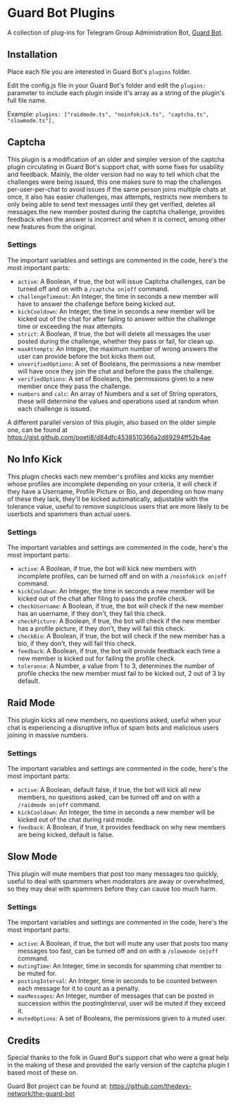 # Guard Bot Plugins
A collection of plug-ins for Telegram Group Administration Bot, [Guard Bot](https://github.com/thedevs-network/the-guard-bot).

## Installation

Place each file you are interested in Guard Bot's `plugins` folder.

Edit the config.js file in your Guard Bot's folder and edit the `plugins:` parameter to include each plugin inside it's array as a string of the plugin's full file name.

Example: `plugins: ["raidmode.ts", "noinfokick.ts", "captcha.ts", "slowmode.ts"],`

## Captcha

This plugin is a modification of an older and simpler version of the captcha plugin circulating in Guard Bot's support chat, with some fixes for usability and feedback. Mainly, the older version had no way to tell which chat the challenges were being issued, this one makes sure to map the challenges per-user-per-chat to avoid issues if the same person joins multiple chats at once, it also has easier challenges, max attempts, restricts new members to only being able to send text messages until they get verified, deletes all messages the new member posted during the captcha challenge, provides feedback when the answer is incorrect and when it is correct, among other new features from the original.

### Settings

The important variables and settings are commented in the code, here's the most important parts:

- `active`: A Boolean, if true, the bot will issue Captcha challenges, can be turned off and on with a `/captcha on|off` command.
- `challengeTimeout`: An Integer, the time in seconds a new member will have to answer the challenge before being kicked out.
- `kickCooldown`: An Integer, the time in seconds a new member will be kicked out of the chat for after failing to answer within the challenge time or exceeding the max attempts.
- `strict`: A Boolean, if true, the bot will delete all messages the user posted during the challenge, whether they pass or fail, for clean up.
- `maxAttempts`: An Integer, the maximum number of wrong answers the user can provide before the bot kicks them out.
- `unverifiedOptions`: A set of Booleans, the permissions a new member will have once they join the chat and before the pass the challenge.
- `verifiedOptions`: A set of Booleans, the permissions given to a new member once they pass the challenge.
- `numbers` and `calc`: An array of Numbers and a set of String operators, these will determine the values and operations used at random when each challenge is issued.

A different parallel version of this plugin, also based on the older simple one, can be found at https://gist.github.com/poeti8/d84dfc4538510366a2d89294ff52b4ae

## No Info Kick

This plugin checks each new member's profiles and kicks any member whose profiles are incomplete depending on your criteria, it will check if they have a Username, Profile Picture or Bio, and depending on how many of these they lack, they'll be kicked automatically, adjustable with the tolerance value, useful to remove suspicious users that are more likely to be userbots and spammers than actual users.

### Settings

The important variables and settings are commented in the code, here's the most important parts:

- `active`: A Boolean, if true, the bot will kick new members with incomplete profiles, can be turned off and on with a `/noinfokick on|off` command.
- `kickCooldown`: An Integer, the time in seconds a new member will be kicked out of the chat after filing to pass the profile check.
- `checkUsername`: A Boolean, if true, the bot will check if the new member has an username, if they don't, they fail this check.
- `checkPicture`: A Boolean, if true, the bot will check if the new member has a profile picture, if they don't, they will fail this check.
- `checkBio`: A Boolean, if true, the bot will check if the new member has a bio, if they don't, they will fail this check.
- `feedback`: A Boolean, if true, the bot will provide feedback each time a new member is kicked out for failing the profile check.
- `tolerance`: A Number, a value from 1 to 3, determines the number of profile checks the new member must fail to be kicked out, 2 out of 3 by default.

## Raid Mode

This plugin kicks all new members, no questions asked, useful when your chat is experiencing a disruptive influx of spam bots and malicious users joining in massive numbers.

### Settings

The important variables and settings are commented in the code, here's the most important parts:

- `active`: A Boolean, default false, if true, the bot will kick all new members, no questions asked, can be turned off and on with a `/raidmode on|off` command.
- `kickCooldown`: An Integer, the time in seconds a new member will be kicked out of the chat during raid mode.
- `feedback`: A Boolean, if true, it provides feedback on why new members are being kicked, default is false.

## Slow Mode

This plugin will mute members that post too many messages too quickly, useful to deal with spammers when moderators are away or overwhelmed, so they may deal with spammers before they can cause too much harm.

### Settings

The important variables and settings are commented in the code, here's the most important parts:

- `active`: A Boolean, if true, the bot will mute any user that posts too many messages too fast, can be turned off and on with a `/slowmode on|off` command.
- `mutingTime`: An Integer, time in seconds for spamming chat member to be muted for.
- `postingInterval`: An Integer, time in seconds to be counted between each message for it to count as a penalty.
- `maxMessages`: An Integer, number of messages that can be posted in succession within the postingInterval, user will be muted if they exceed it.
- `mutedOptions`: A set of Booleans, the permissions given to a muted user.

## Credits

Special thanks to the folk in Guard Bot's support chat who were a great help in the making of these and provided the early version of the captcha plugin I based most of these on.

Guard Bot project can be found at: https://github.com/thedevs-network/the-guard-bot
